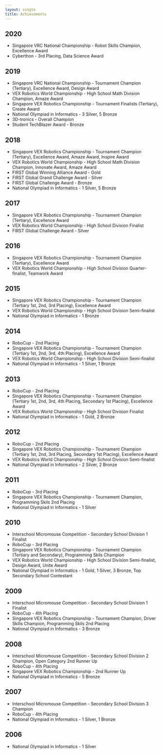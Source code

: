 ```yaml
---
layout: single
title: Achievements
---
```

## 2020
- Singapore VRC National Championship - Robot Skills Champion, Excellence Award 
- Cyberthon - 3rd Placing, Data Science Award

## 2019
- Singapore VRC National Championship - Tournament Champion (Tertiary), Excellence Award, Design Award
- VEX Robotics World Championship - High School Math Division Champion, Amaze Award
- Singapore VEX Robotics Championship - Tournament Finalists (Tertiary), Create Award
- National Olympiad in Informatics - 3 Silver, 5 Bronze
- 3D-tronics - Overall Champion 
- Student TechBlazer Award - Bronze

## 2018
- Singapore VEX Robotics Championship - Tournament Champion (Tertiary), Excellence Award, Amaze Award, Inspire Award
- VEX Robotics World Championship - High School Math Division Champion, Innovate Award, Amaze Award
- FIRST Global Winning Alliance Award - Gold
- FIRST Global Grand Challenge Award - Silver
- FIRST Global Challenge Award - Bronze
- National Olympiad in Informatics - 1 Silver, 5 Bronze

## 2017
- Singapore VEX Robotics Championship - Tournament Champion (Tertiary), Excellence Award
- VEX Robotics World Championship - High School Division Finalist
- FIRST Global Challenge Award - Silver

## 2016
- Singapore VEX Robotics Championship - Tournament Champion (Tertiary), Excellence Award
- VEX Robotics World Championship - High School Division Quarter-finalist, Teamwork Award

## 2015
- Singapore VEX Robotics Championship - Tournament Champion (Tertiary 1st, 2nd, 3rd Placing), Excellence Award
- VEX Robotics World Championship - High School Division Semi-finalist
- National Olympiad in Informatics - 1 Bronze

## 2014
- RoboCup - 2nd Placing
- Singapore VEX Robotics Championship - Tournament Champion (Tertiary 1st, 2nd, 3rd, 4th Placing), Excellence Award
- VEX Robotics World Championship - High School Division Semi-finalist
- National Olympiad in Informatics - 1 Silver, 1 Bronze

## 2013
- RoboCup - 2nd Placing
- Singapore VEX Robotics Championship - Tournament Champion (Tertiary 1st, 2nd, 3rd, 4th Placing, Secondary 1st Placing), Excellence Award
- VEX Robotics World Championship - High School Division Finalist
- National Olympiad in Informatics - 1 Gold, 2 Bronze

## 2012
- RoboCup - 2nd Placing
- Singapore VEX Robotics Championship - Tournament Champion (Tertiary 1st, 2nd, 3rd Placing, Secondary 1st Placing), Excellence Award
- VEX Robotics World Championship - High School Division Semi-finalist
- National Olympiad in Informatics - 2 Silver, 2 Bronze

## 2011
- RoboCup - 3rd Placing
- Singapore VEX Robotics Championship - Tournament Champion, Programming Skils 2nd Placing
- National Olympiad in Informatics - 1 Silver

## 2010
- Interschool Micromouse Competition - Secondary School Division 1 Finalist
- RoboCup - 3rd Placing
- Singapore VEX Robotics Championship - Tournament Champion (Tertiary and Secondary), Programming Skils Champion
- VEX Robotics World Championship - High School Division Semi-finalist, Design Award, Unite Award
- National Olympiad in Informatics - 1 Gold, 1 Silver, 3 Bronze, Top Secondary School Contestant

## 2009
- Interschool Micromouse Competition - Secondary School Division 1 Finalist
- RoboCup - 4th Placing
- Singapore VEX Robotics Championship - Tournament Champion, Driver Skills Champion, Programming Skils 2nd Placing
- National Olympiad in Informatics - 3 Bronze

## 2008
- Interschool Micromouse Competition - Secondary School Division 2 Champion, Open Category 2nd Runner Up
- RoboCup - 4th Placing
- Singapore VEX Robotics Championship - 2nd Runner Up
- National Olympiad in Informatics - 5 Bronze

## 2007
- Interschool Micromouse Competition - Secondary School Division 3 Champion
- RoboCup - 4th Placing
- National Olympiad in Informatics - 1 Silver, 1 Bronze

## 2006
- National Olympiad in Informatics - 1 Silver
